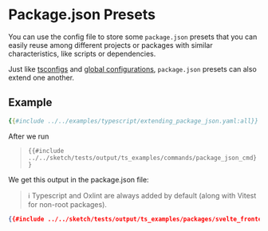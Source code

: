 # Package.json Presets

You can use the config file to store some `package.json` presets that you can easily reuse among different projects or packages with similar characteristics, like scripts or dependencies.

Just like [tsconfigs](./tsconfig_presets.md) and [global configurations](./configuration.md), `package.json` presets can also extend one another.

## Example

```yaml
{{#include ../../examples/typescript/extending_package_json.yaml:all}}
```

After we run

>`{{#include ../../sketch/tests/output/ts_examples/commands/package_json_cmd}}`

We get this output in the package.json file: 

>ℹ️ Typescript and Oxlint are always added by default (along with Vitest for non-root packages).

```json
{{#include ../../sketch/tests/output/ts_examples/packages/svelte_frontend/package.json}}
```

